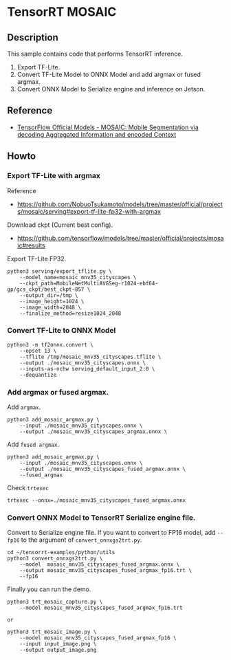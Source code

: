 # TensorRT MOSAIC

## Description
This sample contains code that performs TensorRT inference.
1. Export TF-Lite.
2. Convert TF-Lite Model to ONNX Model and add argmax or fused argmax.
3. Convert ONNX Model to Serialize engine and inference on Jetson.

## Reference
- [TensorFlow Official Models - MOSAIC: Mobile Segmentation via decoding Aggregated Information and encoded Context](https://github.com/tensorflow/models/tree/master/official/projects/mosaic)

## Howto

### Export TF-Lite with argmax
Reference
- https://github.com/NobuoTsukamoto/models/tree/master/official/projects/mosaic/serving#export-tf-lite-fp32-with-argmax

Download ckpt (Current best config).
- https://github.com/tensorflow/models/tree/master/official/projects/mosaic#results

Export TF-Lite FP32.
```
python3 serving/export_tflite.py \
    --model_name=mosaic_mnv35_cityscapes \
    --ckpt_path=MobileNetMultiAVGSeg-r1024-ebf64-gp/gcs_ckpt/best_ckpt-857 \
    --output_dir=/tmp \
    --image_height=1024 \
    --image_width=2048 \
    --finalize_method=resize1024_2048
```

### Convert TF-Lite to ONNX Model
```
python3 -m tf2onnx.convert \
    --opset 13 \
    --tflite /tmp/mosaic_mnv35_cityscapes.tflite \
    --output ./mosaic_mnv35_cityscapes.onnx \
    --inputs-as-nchw serving_default_input_2:0 \
    --dequantize
```
### Add argmax or fused argmax.
Add `argmax`.
```
python3 add_mosaic_argmax.py \
    --input ./mosaic_mnv35_cityscapes.onnx \
    --output ./mosaic_mnv35_cityscapes_argmax.onnx \
```

Add `fused argmax`.
```
python3 add_mosaic_argmax.py \
    --input ./mosaic_mnv35_cityscapes.onnx \
    --output ./mosaic_mnv35_cityscapes_fused_argmax.onnx \
    --fused_argmax
```

Check `trtexec`
```
trtexec --onnx=./mosaic_mnv35_cityscapes_fused_argmax.onnx
```

### Convert ONNX Model to TensorRT Serialize engine file.
Convert to Serialize engine file.
If you want to convert to FP16 model, add `--fp16` to the argument of `convert_onnxgs2trt.py`.
```
cd ~/tensorrt-examples/python/utils
python3 convert_onnxgs2trt.py \
    --model  mosaic_mnv35_cityscapes_fused_argmax.onnx \
    --output mosaic_mnv35_cityscapes_fused_argmax_fp16.trt \
    --fp16
```

Finally you can run the demo.
```
python3 trt_mosaic_capture.py \
    --model mosaic_mnv35_cityscapes_fused_argmax_fp16.trt

or 

python3 trt_mosaic_image.py \
    --model mosaic_mnv35_cityscapes_fused_argmax_fp16 \
    --input input_image.png \
    --output output_image.png
```
